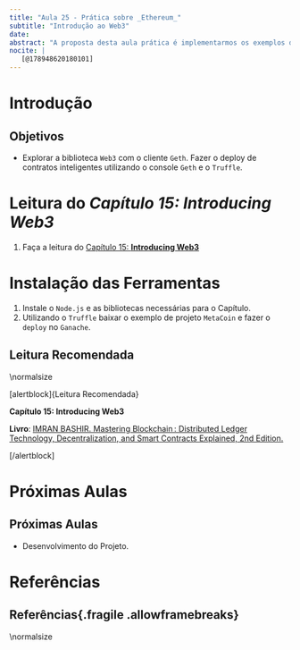```yaml
---
title: "Aula 25 - Prática sobre _Ethereum_"
subtitle: "Introdução ao Web3"
date: 
abstract: "A proposta desta aula prática é implementarmos os exemplos do Capítulo utilizando a introdução dada sobre a biblioteca `Web3 `, e os métodos de desenvolvimento, teste e verificação de contratos inteligentes com `Ganache`, console do cliente `Geth`. O `Truffle` pode ser usado para testar, migrar contratos inteligentes."
nocite: |
   [@178948620180101]
---
```


# Introdução

## Objetivos

* Explorar a biblioteca `Web3` com o cliente `Geth`. Fazer o deploy de contratos inteligentes utilizando o console `Geth` e o `Truffle`.



# Leitura do _Capítulo 15: Introducing Web3_

1. Faça a leitura do [Capítulo 15: __Introducing Web3__](https://search.ebscohost.com/login.aspx?direct=true&db=e000xww&AN=1789486&authtype=shib&lang=pt-br&site=eds-live&scope=site&ebv=EB&ppid=pp_463)

# Instalação das Ferramentas
   
1. Instale o `Node.js` e as bibliotecas necessárias para o Capítulo.
2. Utilizando o `Truffle` baixar o exemplo de projeto `MetaCoin` e fazer o `deploy` no `Ganache`.

## Leitura Recomendada
\normalsize

[alertblock]{Leitura Recomendada}

__Capítulo 15: Introducing Web3__

**Livro**: [IMRAN BASHIR. Mastering Blockchain : Distributed Ledger Technology, Decentralization, and Smart Contracts Explained, 2nd Edition.](https://search.ebscohost.com/login.aspx?direct=true&db=e000xww&AN=1789486&authtype=shib&lang=pt-br&site=eds-live&scope=site&ebv=EB&ppid=pp_463)

[/alertblock]

# Próximas Aulas

## Próximas Aulas

* Desenvolvimento do Projeto.

# Referências

## Referências{.fragile .allowframebreaks}
\normalsize
